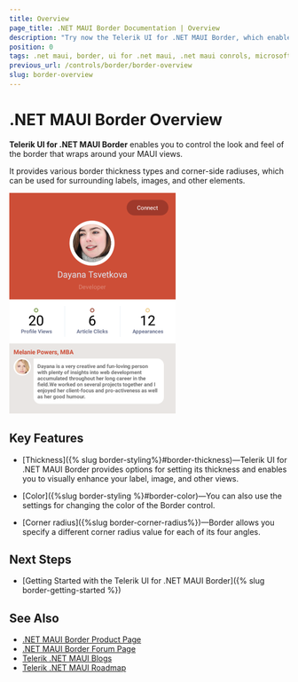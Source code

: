 ```yaml
---
title: Overview
page_title: .NET MAUI Border Documentation | Overview
description: "Try now the Telerik UI for .NET MAUI Border, which enables you to control the look and feel of the border that wraps around your MAUI views."
position: 0
tags: .net maui, border, ui for .net maui, .net maui conrols, microsoft .net maui
previous_url: /controls/border/border-overview
slug: border-overview
---
```


# .NET MAUI Border Overview

**Telerik UI for .NET MAUI Border** enables you to control the look and feel of the border that wraps around your MAUI views.

It provides various border thickness types and corner-side radiuses, which can be used for surrounding labels, images, and other elements.

![Border Overview](images/border-overview.png "RadBorder Overview")

## Key Features

* [Thickness]({% slug border-styling%}#border-thickness)&mdash;Telerik UI for .NET MAUI Border provides options for setting its thickness and enables you to visually enhance your label, image, and other views.

* [Color]({%slug border-styling %}#border-color)&mdash;You can also use the settings for changing the color of the Border control.

* [Corner radius]({%slug border-corner-radius%})&mdash;Border allows you specify a different corner radius value for each of its four angles.

## Next Steps

- [Getting Started with the Telerik UI for .NET MAUI Border]({% slug border-getting-started %})

## See Also

- [.NET MAUI Border Product Page](https://www.telerik.com/maui-ui/border)
- [.NET MAUI Border Forum Page](https://www.telerik.com/forums/maui?tagId=1763)
- [Telerik .NET MAUI Blogs](https://www.telerik.com/blogs/mobile-net-maui)
- [Telerik .NET MAUI Roadmap](https://www.telerik.com/support/whats-new/maui-ui/roadmap)
